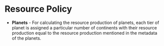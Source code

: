 # Resource Policy

*  **Planets** - For calculating the resource production of planets, each tier of planet is assigned a particular number of continents with their resource production equal to the resource production mentioned in the metadata of the planets. 

